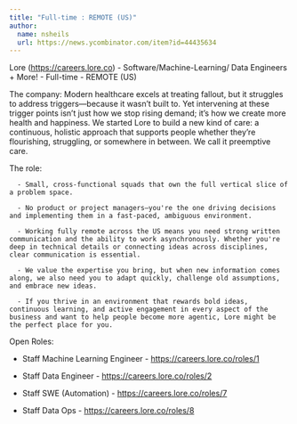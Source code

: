 ```yaml
---
title: "Full-time : REMOTE (US)"
author:
  name: nsheils
  url: https://news.ycombinator.com/item?id=44435634
---
```

Lore (<a href="https:&#x2F;&#x2F;careers.lore.co" rel="nofollow">https:&#x2F;&#x2F;careers.lore.co</a>) - Software&#x2F;Machine-Learning&#x2F; Data Engineers + More! - Full-time - REMOTE (US)

The company: Modern healthcare excels at treating fallout, but it struggles to address triggers—because it wasn’t built to. Yet intervening at these trigger points isn’t just how we stop rising demand; it’s how we create more health and happiness. We started Lore to build a new kind of care: a continuous, holistic approach that supports people whether they’re flourishing, struggling, or somewhere in between. We call it preemptive care.

The role:

<pre><code>  - Small, cross-functional squads that own the full vertical slice of a problem space.

  - No product or project managers—you&#x27;re the one driving decisions and implementing them in a fast-paced, ambiguous environment.

  - Working fully remote across the US means you need strong written communication and the ability to work asynchronously. Whether you&#x27;re deep in technical details or connecting ideas across disciplines, clear communication is essential.

  - We value the expertise you bring, but when new information comes along, we also need you to adapt quickly, challenge old assumptions, and embrace new ideas.

  - If you thrive in an environment that rewards bold ideas, continuous learning, and active engagement in every aspect of the business and want to help people become more agentic, Lore might be the perfect place for you.
</code></pre>
Open Roles:

+ Staff Machine Learning Engineer - <a href="https:&#x2F;&#x2F;careers.lore.co&#x2F;roles&#x2F;1" rel="nofollow">https:&#x2F;&#x2F;careers.lore.co&#x2F;roles&#x2F;1</a>

+ Staff Data Engineer - <a href="https:&#x2F;&#x2F;careers.lore.co&#x2F;roles&#x2F;2" rel="nofollow">https:&#x2F;&#x2F;careers.lore.co&#x2F;roles&#x2F;2</a>

+ Staff SWE (Automation) - <a href="https:&#x2F;&#x2F;careers.lore.co&#x2F;roles&#x2F;7" rel="nofollow">https:&#x2F;&#x2F;careers.lore.co&#x2F;roles&#x2F;7</a>

+ Staff Data Ops - <a href="https:&#x2F;&#x2F;careers.lore.co&#x2F;roles&#x2F;8" rel="nofollow">https:&#x2F;&#x2F;careers.lore.co&#x2F;roles&#x2F;8</a>
<JobApplication />
